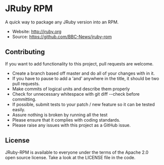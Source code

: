 # JRuby RPM

A quick way to package any JRuby version into an RPM.

* Website: http://jruby.org
* Source: https://github.com/BBC-News/jruby-rpm

## Contributing

If you want to add functionality to this project, pull requests are welcome.

- Create a branch based off master and do all of your changes with in it.
- If you have to pause to add a 'and' anywhere in the title, it should be two pull
requests.
- Make commits of logical units and describe them properly
- Check for unnecessary whitespace with git diff --check before committing.
- If possible, submit tests to your patch / new feature so it can be tested
easily.
- Assure nothing is broken by running all the test
- Please ensure that it complies with coding standards.
- Please raise any issues with this project as a GitHub issue.

## License

JRuby-RPM is available to everyone under the terms of the Apache 2.0 open source
license. Take a look at the LICENSE file in the code.
